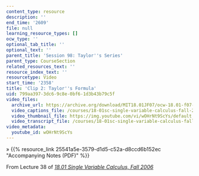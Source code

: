 ```yaml
---
content_type: resource
description: ''
end_time: '2609'
file: null
learning_resource_types: []
ocw_type: ''
optional_tab_title: ''
optional_text: ''
parent_title: 'Session 98: Taylor''s Series'
parent_type: CourseSection
related_resources_text: ''
resource_index_text: ''
resourcetype: Video
start_time: '2358'
title: 'Clip 2: Taylor''s Formula'
uid: 799aa397-3dc6-9c8e-0bf6-1d3b43b79c5f
video_files:
  archive_url: https://archive.org/download/MIT18.01JF07/ocw-18.01-f07-lec38_300k.mp4
  video_captions_file: /courses/18-01sc-single-variable-calculus-fall-2010/74ce0bccb84e52e38d152c701a4f3cfc_wOHrNt9ScYs.vtt
  video_thumbnail_file: https://img.youtube.com/vi/wOHrNt9ScYs/default.jpg
  video_transcript_file: /courses/18-01sc-single-variable-calculus-fall-2010/cf8ea7ecbb8bc0987dc9323384da4b51_wOHrNt9ScYs.pdf
video_metadata:
  youtube_id: wOHrNt9ScYs
---
```


» {{% resource_link 25541a5e-3579-d1d5-c52a-d8ccd6b152ec "Accompanying Notes (PDF)" %}}

From Lecture 38 of [_18.01 Single Variable Calculus, Fall 2006_](/courses/18-01-single-variable-calculus-fall-2006/video_galleries/video-lectures)

